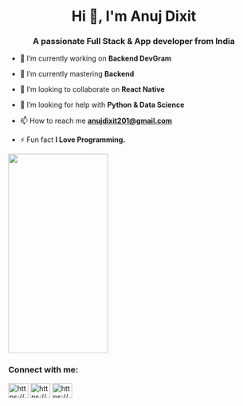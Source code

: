 <h1 align="center">Hi 👋, I'm Anuj Dixit</h1>
<h3 align="center">A passionate Full Stack & App developer from India</h3>


- 🔭 I’m currently working on **Backend DevGram**

- 🌱 I’m currently mastering **Backend**

- 👯 I’m looking to collaborate on **React Native**

- 🤝 I’m looking for help with **Python & Data Science**

- 📫 How to reach me **anujdixit201@gmail.com**

- ⚡ Fun fact **I Love Programming.**
<img src ="https://github.com/CoreAnujDixit/DevGram/assets/93566696/1a2ce3ce-0f16-4500-8773-ba48150fc428" width="200" height="400"/>
<h3 align="left">Connect with me:</h3>
<p align="left">
<a href="https://dev.to/https://dev.to/coreanujdixit" target="blank"><img align="center" src="https://raw.githubusercontent.com/rahuldkjain/github-profile-readme-generator/master/src/images/icons/Social/devto.svg" alt="https://dev.to/coreanujdixit" height="30" width="40" /></a>
<a href="https://linkedin.com/in/https://www.linkedin.com/in/anuj-dixit-b20554212/" target="blank"><img align="center" src="https://raw.githubusercontent.com/rahuldkjain/github-profile-readme-generator/master/src/images/icons/Social/linked-in-alt.svg" alt="https://www.linkedin.com/in/anuj-dixit-b20554212/" height="30" width="40" /></a>
<a href="https://instagram.com/https://www.instagram.com/code.eka/" target="blank"><img align="center" src="https://raw.githubusercontent.com/rahuldkjain/github-profile-readme-generator/master/src/images/icons/Social/instagram.svg" alt="https://www.instagram.com/code.eka/" height="30" width="40" /></a>
</p>
